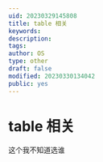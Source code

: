 ```yaml
---
uid: 20230329145808
title: table 相关
keywords: 
description: 
tags: 
author: OS
type: other
draft: false
modified: 20230330134042
public: yes
---
```


# table 相关

这个我不知道选谁
